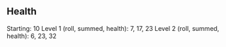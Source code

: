 ## Health
Starting: 10
Level 1 (roll, summed, health): 7, 17, 23
Level 2 (roll, summed, health): 6, 23, 32
